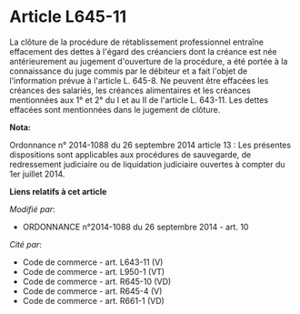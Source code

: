 # Article L645-11

La clôture de la procédure de rétablissement professionnel entraîne effacement des dettes à l'égard des créanciers dont la
créance est née antérieurement au jugement d'ouverture de la procédure, a été portée à la connaissance du juge commis par le
débiteur et a fait l'objet de l'information prévue à l'article L. 645-8. Ne peuvent être effacées les créances des salariés,
les créances alimentaires et les créances mentionnées aux 1° et 2° du I et au II de l'article L. 643-11. Les dettes effacées
sont mentionnées dans  le jugement de clôture.

**Nota:**

Ordonnance n° 2014-1088 du 26 septembre 2014 article 13 : Les présentes dispositions sont applicables aux procédures de
sauvegarde, de redressement judiciaire ou de liquidation judiciaire ouvertes à compter du 1er juillet 2014.

**Liens relatifs à cet article**

_Modifié par_:

  - ORDONNANCE n°2014-1088 du 26 septembre 2014 - art. 10

_Cité par_:

  - Code de commerce - art. L643-11 (V)
  - Code de commerce - art. L950-1 (VT)
  - Code de commerce - art. R645-10 (VD)
  - Code de commerce - art. R645-4 (V)
  - Code de commerce - art. R661-1 (VD)
